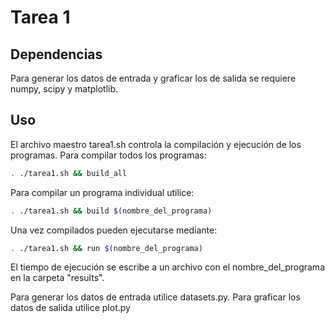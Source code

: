 # Tarea 1

## Dependencias

Para generar los datos de entrada y graficar los de salida se requiere numpy, scipy y matplotlib.

## Uso

El archivo maestro tarea1.sh controla la compilación y ejecución de los programas.
Para compilar todos los programas:

```sh
. ./tarea1.sh && build_all
```

Para compilar un programa individual utilice:

```sh
. ./tarea1.sh && build $(nombre_del_programa)
```

Una vez compilados pueden ejecutarse mediante:

```sh
. ./tarea1.sh && run $(nombre_del_programa)
```
El tiempo de ejecución se escribe a un archivo con el nombre_del_programa en la carpeta "results".

Para generar los datos de entrada utilice datasets.py. Para graficar los datos de salida utilice plot.py
